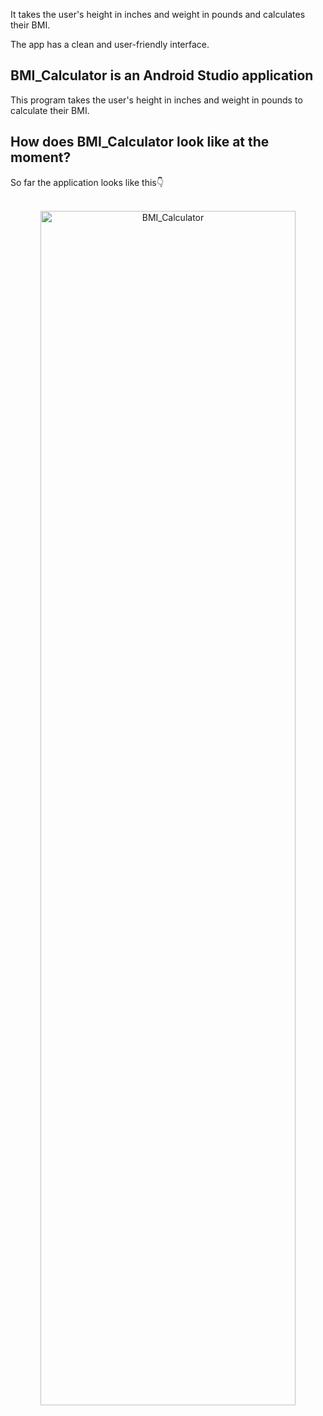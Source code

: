 

It takes the user's height in inches and weight in pounds and calculates their BMI.

The app has a clean and user-friendly interface. 

<h2>BMI_Calculator is an Android Studio application</h2>

This program takes the user's height in inches and weight in pounds to calculate their BMI.

<h2>How does BMI_Calculator look like at the moment?</h2>
So far the application looks like this👇<br><br>

<p align="center">
<img src="" alt="BMI_Calculator" width="90%" height="70%">
</p>
